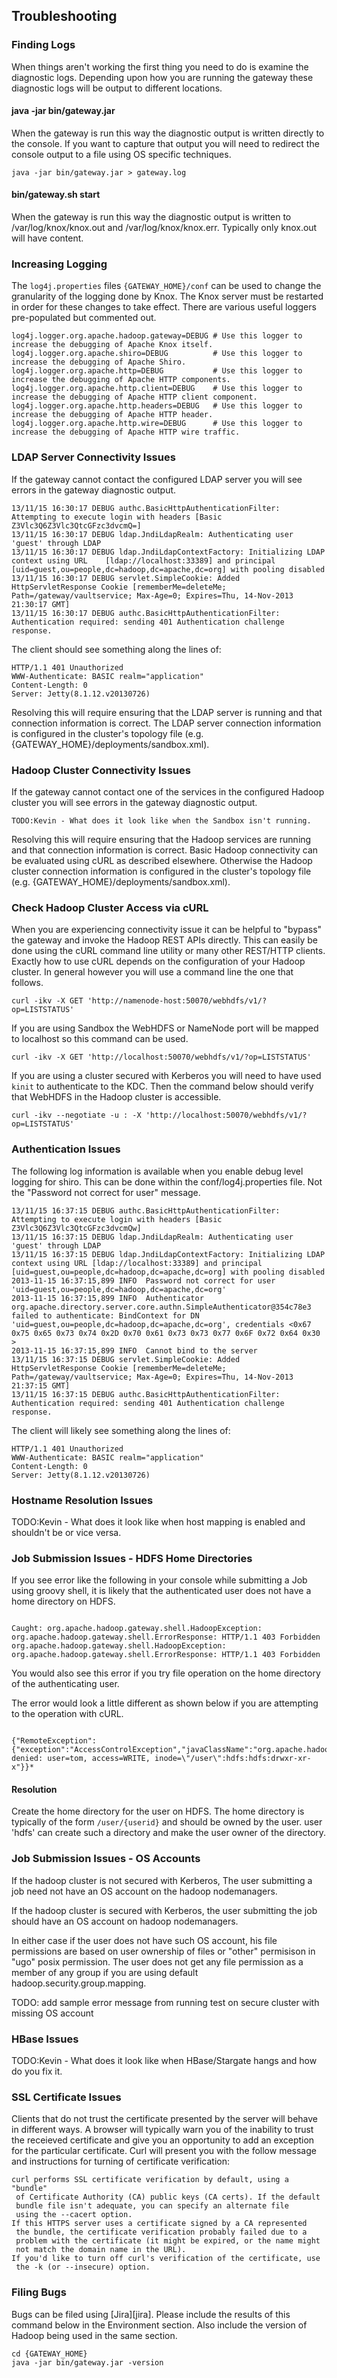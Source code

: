 <!---
   Licensed to the Apache Software Foundation (ASF) under one or more
   contributor license agreements.  See the NOTICE file distributed with
   this work for additional information regarding copyright ownership.
   The ASF licenses this file to You under the Apache License, Version 2.0
   (the "License"); you may not use this file except in compliance with
   the License.  You may obtain a copy of the License at

       http://www.apache.org/licenses/LICENSE-2.0

   Unless required by applicable law or agreed to in writing, software
   distributed under the License is distributed on an "AS IS" BASIS,
   WITHOUT WARRANTIES OR CONDITIONS OF ANY KIND, either express or implied.
   See the License for the specific language governing permissions and
   limitations under the License.
--->

## Troubleshooting ##

### Finding Logs ###

When things aren't working the first thing you need to do is examine the diagnostic logs.
Depending upon how you are running the gateway these diagnostic logs will be output to different locations.

#### java -jar bin/gateway.jar ####

When the gateway is run this way the diagnostic output is written directly to the console.
If you want to capture that output you will need to redirect the console output to a file using OS specific techniques.

    java -jar bin/gateway.jar > gateway.log

#### bin/gateway.sh start ####

When the gateway is run this way the diagnostic output is written to /var/log/knox/knox.out and /var/log/knox/knox.err.
Typically only knox.out will have content.


### Increasing Logging ###

The `log4j.properties` files `{GATEWAY_HOME}/conf` can be used to change the granularity of the logging done by Knox.
The Knox server must be restarted in order for these changes to take effect.
There are various useful loggers pre-populated but commented out.

    log4j.logger.org.apache.hadoop.gateway=DEBUG # Use this logger to increase the debugging of Apache Knox itself.
    log4j.logger.org.apache.shiro=DEBUG          # Use this logger to increase the debugging of Apache Shiro.
    log4j.logger.org.apache.http=DEBUG           # Use this logger to increase the debugging of Apache HTTP components.
    log4j.logger.org.apache.http.client=DEBUG    # Use this logger to increase the debugging of Apache HTTP client component.
    log4j.logger.org.apache.http.headers=DEBUG   # Use this logger to increase the debugging of Apache HTTP header.
    log4j.logger.org.apache.http.wire=DEBUG      # Use this logger to increase the debugging of Apache HTTP wire traffic.


### LDAP Server Connectivity Issues ###

If the gateway cannot contact the configured LDAP server you will see errors in the gateway diagnostic output.

	13/11/15 16:30:17 DEBUG authc.BasicHttpAuthenticationFilter: Attempting to execute login with headers [Basic Z3Vlc3Q6Z3Vlc3QtcGFzc3dvcmQ=]
	13/11/15 16:30:17 DEBUG ldap.JndiLdapRealm: Authenticating user 'guest' through LDAP
	13/11/15 16:30:17 DEBUG ldap.JndiLdapContextFactory: Initializing LDAP context using URL 	[ldap://localhost:33389] and principal [uid=guest,ou=people,dc=hadoop,dc=apache,dc=org] with pooling disabled
	13/11/15 16:30:17 DEBUG servlet.SimpleCookie: Added HttpServletResponse Cookie [rememberMe=deleteMe; Path=/gateway/vaultservice; Max-Age=0; Expires=Thu, 14-Nov-2013 21:30:17 GMT]
	13/11/15 16:30:17 DEBUG authc.BasicHttpAuthenticationFilter: Authentication required: sending 401 Authentication challenge response.
	
The client should see something along the lines of:

	HTTP/1.1 401 Unauthorized
	WWW-Authenticate: BASIC realm="application"
	Content-Length: 0
	Server: Jetty(8.1.12.v20130726)

Resolving this will require ensuring that the LDAP server is running and that connection information is correct.
The LDAP server connection information is configured in the cluster's topology file (e.g. {GATEWAY_HOME}/deployments/sandbox.xml).


### Hadoop Cluster Connectivity Issues ###

If the gateway cannot contact one of the services in the configured Hadoop cluster you will see errors in the gateway diagnostic output.

    TODO:Kevin - What does it look like when the Sandbox isn't running.

Resolving this will require ensuring that the Hadoop services are running and that connection information is correct.
Basic Hadoop connectivity can be evaluated using cURL as described elsewhere.
Otherwise the Hadoop cluster connection information is configured in the cluster's topology file (e.g. {GATEWAY_HOME}/deployments/sandbox.xml).


### Check Hadoop Cluster Access via cURL ###

When you are experiencing connectivity issue it can be helpful to "bypass" the gateway and invoke the Hadoop REST APIs directly.
This can easily be done using the cURL command line utility or many other REST/HTTP clients.
Exactly how to use cURL depends on the configuration of your Hadoop cluster.
In general however you will use a command line the one that follows.

    curl -ikv -X GET 'http://namenode-host:50070/webhdfs/v1/?op=LISTSTATUS'

If you are using Sandbox the WebHDFS or NameNode port will be mapped to localhost so this command can be used.

    curl -ikv -X GET 'http://localhost:50070/webhdfs/v1/?op=LISTSTATUS'

If you are using a cluster secured with Kerberos you will need to have used `kinit` to authenticate to the KDC.
Then the command below should verify that WebHDFS in the Hadoop cluster is accessible.

    curl -ikv --negotiate -u : -X 'http://localhost:50070/webhdfs/v1/?op=LISTSTATUS'


### Authentication Issues ###
The following log information is available when you enable debug level logging for shiro. This can be done within the conf/log4j.properties file. Not the "Password not correct for user" message.

	13/11/15 16:37:15 DEBUG authc.BasicHttpAuthenticationFilter: Attempting to execute login with headers [Basic Z3Vlc3Q6Z3Vlc3QtcGFzc3dvcmQw]
	13/11/15 16:37:15 DEBUG ldap.JndiLdapRealm: Authenticating user 'guest' through LDAP
	13/11/15 16:37:15 DEBUG ldap.JndiLdapContextFactory: Initializing LDAP context using URL [ldap://localhost:33389] and principal [uid=guest,ou=people,dc=hadoop,dc=apache,dc=org] with pooling disabled
	2013-11-15 16:37:15,899 INFO  Password not correct for user 'uid=guest,ou=people,dc=hadoop,dc=apache,dc=org'
	2013-11-15 16:37:15,899 INFO  Authenticator org.apache.directory.server.core.authn.SimpleAuthenticator@354c78e3 failed to authenticate: BindContext for DN 'uid=guest,ou=people,dc=hadoop,dc=apache,dc=org', credentials <0x67 0x75 0x65 0x73 0x74 0x2D 0x70 0x61 0x73 0x73 0x77 0x6F 0x72 0x64 0x30 >
	2013-11-15 16:37:15,899 INFO  Cannot bind to the server
	13/11/15 16:37:15 DEBUG servlet.SimpleCookie: Added HttpServletResponse Cookie [rememberMe=deleteMe; Path=/gateway/vaultservice; Max-Age=0; Expires=Thu, 14-Nov-2013 21:37:15 GMT]
	13/11/15 16:37:15 DEBUG authc.BasicHttpAuthenticationFilter: Authentication required: sending 401 Authentication challenge response.

The client will likely see something along the lines of:

	HTTP/1.1 401 Unauthorized
	WWW-Authenticate: BASIC realm="application"
	Content-Length: 0
	Server: Jetty(8.1.12.v20130726)

### Hostname Resolution Issues ###

TODO:Kevin - What does it look like when host mapping is enabled and shouldn't be or vice versa.


### Job Submission Issues - HDFS Home Directories ###

If you see error like the following in your console  while submitting a Job using groovy shell, it is likely that the authenticated user does not have a home directory on HDFS.

<pre><code>
Caught: org.apache.hadoop.gateway.shell.HadoopException: org.apache.hadoop.gateway.shell.ErrorResponse: HTTP/1.1 403 Forbidden
org.apache.hadoop.gateway.shell.HadoopException: org.apache.hadoop.gateway.shell.ErrorResponse: HTTP/1.1 403 Forbidden
</code></pre>

You would also see this error if you try file operation on the home directory of the authenticating user.

The error would look a little different as shown below  if you are attempting to the operation with cURL.

<pre><code>
{"RemoteException":{"exception":"AccessControlException","javaClassName":"org.apache.hadoop.security.AccessControlException","message":"Permission denied: user=tom, access=WRITE, inode=\"/user\":hdfs:hdfs:drwxr-xr-x"}}* 
</code></pre>

#### Resolution

Create the home directory for the user on HDFS.
The home directory is typically of the form `/user/{userid}` and should be owned by the user.
user 'hdfs' can create such a directory and make the user owner of the directory.


### Job Submission Issues - OS Accounts ###

If the hadoop cluster is not secured with Kerberos, The user submitting a job need not have an OS account on the hadoop nodemanagers.

If the hadoop cluster is secured with Kerberos, the user submitting the job should have an OS account on hadoop nodemanagers. 

In either case if  the user does not have such OS account, his file permissions are based on user ownership of files or "other" permisison in "ugo" posix permission. The user does not get any file permission as a member of any group if you are using default hadoop.security.group.mapping. 

TODO: add sample error message from running test on secure cluster with missing OS account

### HBase Issues ###

TODO:Kevin - What does it look like when HBase/Stargate hangs and how do you fix it.


### SSL Certificate Issues ###
Clients that do not trust the certificate presented by the server will behave in different ways. A browser will typically warn you of the inability to trust the receieved certificate and give you an opportunity to add an exception for the particular certificate. Curl will present you with the follow message and instructions for turning of certificate verification:

	curl performs SSL certificate verification by default, using a "bundle" 
	 of Certificate Authority (CA) public keys (CA certs). If the default
	 bundle file isn't adequate, you can specify an alternate file
	 using the --cacert option.
	If this HTTPS server uses a certificate signed by a CA represented 
	 the bundle, the certificate verification probably failed due to a
	 problem with the certificate (it might be expired, or the name might
	 not match the domain name in the URL).
	If you'd like to turn off curl's verification of the certificate, use
	 the -k (or --insecure) option.


### Filing Bugs ###

Bugs can be filed using [Jira][jira].
Please include the results of this command below in the Environment section.
Also include the version of Hadoop being used in the same section.

    cd {GATEWAY_HOME}
    java -jar bin/gateway.jar -version

